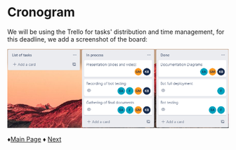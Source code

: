 # **Cronogram** 
We will be using the Trello for tasks' distribution and time management, for this deadline, we add a screenshot of the board:

 ![TrelloBoard](https://github.com/Edwin-Lines/Project-Cosmos/blob/Third-Deadline/Resources/Documents/Activities%20in%20Trello.png)

 ♦[Main Page](https://github.com/Edwin-Lines/Project-Cosmos/tree/Third-Deadline "Main Page") 
 ♦ [Next](https://github.com/Edwin-Lines/Project-Cosmos/blob/Third-Deadline/Documentation/Schedule,%20Team%20Roles%20&%20Team%20Process/Team%20Process.md "Team Process")
